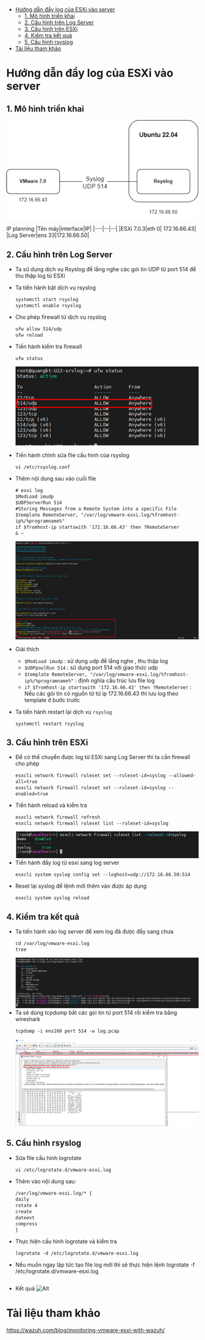 - [Hướng dẫn đẩy log của ESXi vào server](#hướng-dẫn-đẩy-log-của-esxi-vào-server)
  - [1. Mô hình triển khai](#1-mô-hình-triển-khai)
  - [2. Cấu hình trên Log Server](#2-cấu-hình-trên-log-server)
  - [3. Cấu hình trên ESXi](#3-cấu-hình-trên-esxi)
  - [4. Kiểm tra kết quả](#4-kiểm-tra-kết-quả)
  - [5. Cấu hình rsyslog](#5-cấu-hình-rsyslog)
- [Tài liệu tham khảo](#tài-liệu-tham-khảo)
# Hướng dẫn đẩy log của ESXi vào server
## 1. Mô hình triển khai
  ![Alt](/thuctap/anh/Screenshot_985.png)

IP planning
|Tên máy|interface|IP|
|---|--|--|
|ESXi 7.0.3|eth 0| 172.16.66.43|
|Log Server|ens 33|172.16.66.50|

## 2. Cấu hình trên Log Server
- Ta sử dụng dịch vụ Rsyslog để lắng nghe các gói tin UDP từ port 514 để thu thập log từ ESXi 
- Ta tiến hành bật dịch vụ rsyslog 
  ```
  systemctl start rsyslog
  systemctl enable rsyslog
  ```
- Cho phép firewall từ dịch vụ rsyslog
  ```
  ufw allow 514/udp
  ufw reload
  ```
- Tiến hành kiểm tra firewall
  ```
  ufw status
  ```
  ![Alt](/thuctap/anh/Screenshot_986.png)
- Tiến hành chỉnh sửa file cấu hình của rsyslog
  ```
  vi /etc/rsyslog.conf
  ```
- Thêm nội dung sau vào cuối file 
  ```
  # esxi log
  $ModLoad imudp
  $UDPServerRun 514
  #Storing Messages from a Remote System into a specific File
  $template RemoteServer, "/var/log/vmware-esxi.log/%fromhost-ip%/%programname%"
  if $fromhost-ip startswith '172.16.66.43' then ?RemoteServer
  & ~
  ```
  ![Alt](/thuctap/anh/Screenshot_987.png)
- Giải thích 
  - `$ModLoad imudp` : sử dụng udp để lắng nghe , thu thập log
  - `$UDPpoolRun 514` : sử dụng port 514 với giao thức udp
  - `$template RemoteServer, "/var/log/vmware-esxi.log/%fromhost-ip%/%programname%"` : định nghĩa cấu trúc lưu file log
  - `if $fromhost-ip startswith '172.16.66.43' then ?RemoteServer` : Nếu các gói tin có nguồn từ từ ip 172.16.66.43 thì lưu log theo template ở bước trước
  
- Ta tiến hành restart lại dịch vụ `rsyslog`
  ```
  systemctl restart rsyslog
  ```
## 3. Cấu hình trên ESXi
- Để có thể chuyển được log từ ESXi sang Log Server thì ta cần firewall cho phép
  ```
  esxcli network firewall ruleset set --ruleset-id=syslog --allowed-all=true
  esxcli network firewall ruleset set --ruleset-id=syslog --enabled=true
  ```
- Tiến hành reload và kiểm tra 
  ```
  esxcli network firewall refresh
  esxcli network firewall ruleset list --ruleset-id=syslog
  ```
  ![Alt](/thuctap/anh/Screenshot_988.png)
- Tiến hành đẩy log từ esxi sang log server
  ```
  esxcli system syslog config set --loghost=udp://172.16.66.50:514
  ```
- Reset lại syslog để lệnh mới thêm vào được áp dụng
  ```
  esxcli system syslog reload
  ```
## 4. Kiểm tra kết quả
- Ta tiến hành vào log server để xem log đã được đẩy sang chưa
  ```
  cd /var/log/vmware-esxi.log
  tree
  ```
  ![Alt](/thuctap/anh/Screenshot_989.png)
- Ta sẽ dùng tcpdump bắt các gói tin từ port 514 rồi kiểm tra bằng wireshark
  ```
  tcpdump -i ens160 port 514 -w log.pcap
  ```
  ![Alt](/thuctap/anh/Screenshot_990.png)
## 5. Cấu hình rsyslog
- Sửa file cấu hình logrotate
  ```
  vi /etc/logrotate.d/vmware-esxi.log
  ```
- Thêm vào nội dung sau:
  ```
  /var/log/vmware-esxi.log/* {
  daily
  rotate 4
  create
  dateext
  compress
  }
  ```
- Thực hiện cấu hình logrotate và kiểm tra
  ```
  logrotate -d /etc/logrotate.d/vmware-esxi.log
  ```
- Nếu muốn ngay lập tức tạo file log mới thì sẽ thực hiện lệnh
  logrotate -f /etc/logrotate.d/vmware-esxi.log
  ```
- Kết quả
  ![Alt](/thuctap/anh/Screenshot_991.png)

# Tài liệu tham khảo
https://wazuh.com/blog/monitoring-vmware-esxi-with-wazuh/